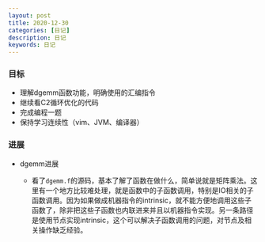 ```yaml
---
layout: post
title: 2020-12-30
categories: [日记]
description: 日记
keywords: 日记
---
```


### 目标
- 理解dgemm函数功能，明确使用的汇编指令
- 继续看C2循环优化的代码
- 完成编程一题
- 保持学习连续性（vim、JVM、编译器）

### 进展

- dgemm进展

  - 看了`dgemm.f`的源码，基本了解了函数在做什么，简单说就是矩阵乘法。这里有一个地方比较难处理，就是函数中的子函数调用，特别是IO相关的子函数调用。因为如果做成机器指令的intrinsic，就不能方便地调用这些子函数了，除非把这些子函数也内联进来并且以机器指令实现。另一条路径是使用节点实现intrinsic，这个可以解决子函数调用的问题，对节点及相关操作缺乏经验。
